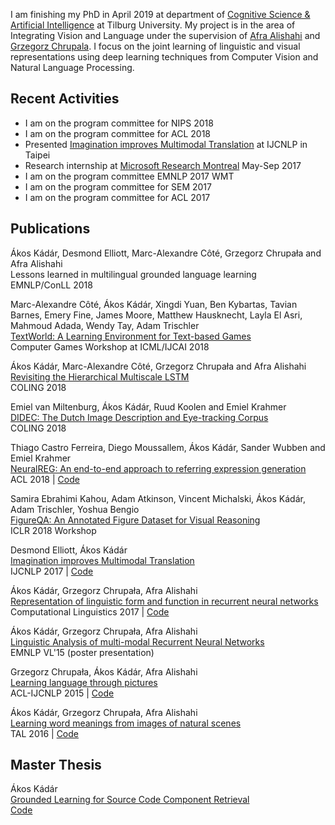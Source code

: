 I am finishing my PhD in April 2019 at department of [Cognitive Science & Artificial Intelligence](https://www.tilburguniversity.edu/students/show/item-csai/) at Tilburg University. My project is in the area of Integrating Vision and Language under the supervision of [Afra Alishahi](http://ilk.uvt.nl/~aalishah/) and [Grzegorz Chrupala](http://grzegorz.chrupala.me/). I focus on the joint learning of linguistic and visual representations using deep learning techniques from Computer Vision and Natural Language Processing. 

## Recent Activities

- I am on the program committee for NIPS 2018
- I am on the program committee for ACL 2018  
- Presented [Imagination improves Multimodal Translation](https://arxiv.org/abs/1705.04350) at IJCNLP in Taipei
- Research internship at [Microsoft Research Montreal](http://www.maluuba.com/) May-Sep 2017  
- I am on the program committee EMNLP 2017 WMT
- I am on the program committee for SEM 2017
- I am on the program committee for ACL 2017


## Publications


Ákos Kádár, Desmond Elliott, Marc-Alexandre Côté, Grzegorz Chrupała and Afra Alishahi   
Lessons learned in multilingual grounded language learning   
EMNLP/ConLL 2018     

Marc-Alexandre Côté, Ákos Kádár, Xingdi Yuan, Ben Kybartas, Tavian Barnes, Emery Fine, James Moore, Matthew Hausknecht, Layla El Asri, Mahmoud Adada, Wendy Tay, Adam Trischler    
[TextWorld: A Learning Environment for Text-based Games](https://arxiv.org/abs/1806.11532)    
Computer Games Workshop at ICML/IJCAI 2018     

Ákos Kádár, Marc-Alexandre Côté, Grzegorz Chrupała and Afra Alishahi    
[Revisiting the Hierarchical Multiscale LSTM](https://arxiv.org/abs/1807.03595)   
COLING 2018        

Emiel van Miltenburg, Ákos Kádár, Ruud Koolen and Emiel Krahmer     
[DIDEC: The Dutch Image Description and Eye-tracking Corpus](http://www.aclweb.org/anthology/C18-1310)    
COLING 2018        

Thiago Castro Ferreira, Diego Moussallem, Ákos Kádár, Sander Wubben and Emiel Krahmer   
[NeuralREG: An end-to-end approach to referring expression generation](https://arxiv.org/abs/1805.08093)    
ACL 2018 | [Code](https://github.com/ThiagoCF05/NeuralREG)    

Samira Ebrahimi Kahou, Adam Atkinson, Vincent Michalski, Ákos Kádár, Adam Trischler, Yoshua Bengio   
[FigureQA: An Annotated Figure Dataset for Visual Reasoning](https://arxiv.org/abs/1710.07300)  
ICLR 2018 Workshop

Desmond Elliott, Ákos Kádár  
[Imagination improves Multimodal Translation](https://arxiv.org/abs/1705.04350)  
IJCNLP 2017 | [Code](https://github.com/elliottd/imagination)    


Ákos Kádár, Grzegorz Chrupała, Afra Alishahi  
[Representation of linguistic form and function in recurrent neural networks](http://arxiv.org/abs/1602.08952)  
Computational Linguistics 2017 | [Code](https://github.com/gchrupala/rep-form-function)       


Ákos Kádár, Grzegorz Chrupała, Afra Alishahi  
[Linguistic Analysis of multi-modal Recurrent Neural Networks](http://anthology.aclweb.org/W/W15/W15-2804.pdf)  
EMNLP VL'15 (poster presentation)  


Grzegorz Chrupała, Ákos Kádár, Afra Alishahi  
[Learning language through pictures](http://arxiv.org/abs/1506.03694)  
ACL-IJCNLP 2015 | [Code](https://github.com/gchrupala/imaginet)    

Ákos Kádár, Grzegorz Chrupała, Afra Alishahi    
[Learning word meanings from images of natural scenes](https://www.atala.org/IMG/pdf/3-_TAL-_55-3-_AKadar-final.pdf)   
TAL 2016  | [Code](https://github.com/kadarakos/IBMVisual)   



## Master Thesis  
Ákos Kádár    
[Grounded Learning for Source Code Component Retrieval](http://arno.uvt.nl/show.cgi?fid=135217)   
[Code](https://bitbucket.org/kadar_akos/search-engine-for-java-method-signatures/overview)   
